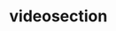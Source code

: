 <!-- generated by markdown-notes-tree -->

# videosection

<!-- optional markdown-notes-tree directory description starts here -->

<!-- optional markdown-notes-tree directory description ends here -->


